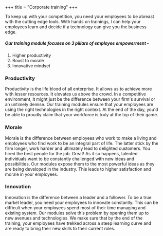 +++
title = "Corporate training"
+++

To keep up with your competition, you need your employees to be abreast with the cutting edge tools. With hands on trainings, I can help your employees learn and decide if a technology can give you the business edge. 

<!--more-->

##### Our training module focuses on 3 pillars of employee empowerment -
1. Higher productivity
1. Boost to morale
1. Innovative mindset

### Productivity
Productivity is the life blood of all enterprise. It allows us to achieve more with lesser resources. It elevates us above the crowd. In a competitive environment, it might just be the difference between your firm's survival or an untimely demise. Our training modules ensure that your employees are using the right technologies in the right context. At the end of the day, you'd be able to proudly claim that your workforce is truly at the top of their game.

### Morale
Morale is the difference between employees who work to make a living and employees who find work to be an integral part of life. The latter stick by the firm longer, work harder and ultimately lead to delighted customers. You hired the best people for the job. Great! As it so happens, talented individuals want to be constantly challenged with new ideas and possibilities. Our modules expose them to the most powerful ideas as they are being developed in the industry. This leads to higher satisfaction and morale in your employees.

### Innovation
Innovation is the difference between a leader and a follower. To be a true market leader, you need your employees to innovate constantly. This can be difficult when your employees spend most of their time managing and existing system. Our modules solve this problem by opening them up to new avenues and technologies. We make sure that by the end of the training, your employees have trekked across a steep learning curve and are ready to bring their new skills to their current roles.
